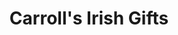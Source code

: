---
title: "Carroll's Irish Gifts"
url: /dublin/carrolls-irish-gifts-oconnell-street-upper/
shop: gift
---